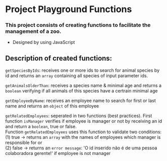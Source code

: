 # Project Playground Functions

### This project consists of creating functions to facilitate the management of a zoo.
* Designed by using JavaScript

## Description of created functions: 
`getSpeciesByIds`: receives one or more ids to search for animal species by id and returns an `array` containing all species of input parameter ids.

`getAnimalsOlderThan`: receives a species name & minimal age and returns a `boolean` verifying if all animals of this species have a certrain minimal age

`getEmployeeByName`: receives an employee name to search for first or last name and returns an `object` of this employee

`getRelatedEmployees`: seperated in two functions (best practices). First function `isManager` verifies if employee is manager or not by receiving an id and return a `boolean`, true or false.\
Function `getRelatedEmployees` uses this function to validate two conditions:\
(1) true -> returns an `array` with the names of employees which manager is responsible for or\
(2) false -> returns an `error message`: 'O id inserido não é de uma pessoa colaboradora gerente!' if employee is not manager

